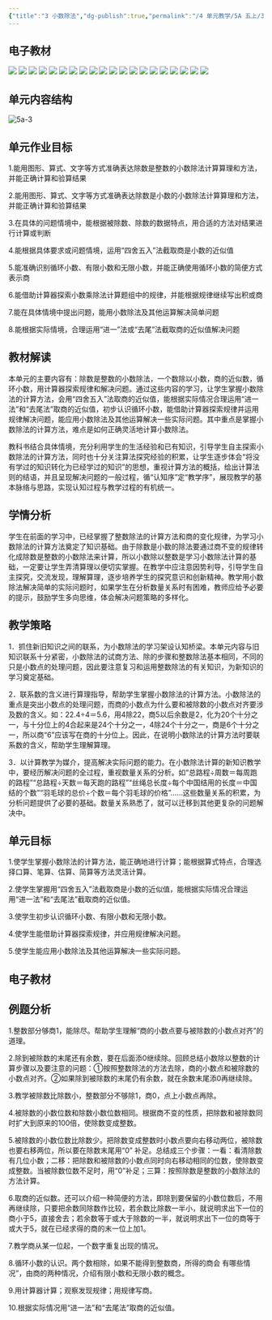 ```yaml
---
{"title":"3 小数除法","dg-publish":true,"permalink":"/4 单元教学/5A 五上/3 小数除法/","dgPassFrontmatter":true,"noteIcon":""}
---
```



## 电子教材

<p class="grid-4">
	<img loading="lazy" decoding="async" src="https://book.pep.com.cn/1221001501141/files/mobile/30.jpg">
	<img loading="lazy" decoding="async" src="https://book.pep.com.cn/1221001501141/files/mobile/31.jpg">
	<img loading="lazy" decoding="async" src="https://book.pep.com.cn/1221001501141/files/mobile/32.jpg">
	<img loading="lazy" decoding="async" src="https://book.pep.com.cn/1221001501141/files/mobile/33.jpg">
	<img loading="lazy" decoding="async" src="https://book.pep.com.cn/1221001501141/files/mobile/34.jpg">
	<img loading="lazy" decoding="async" src="https://book.pep.com.cn/1221001501141/files/mobile/35.jpg">
	<img loading="lazy" decoding="async" src="https://book.pep.com.cn/1221001501141/files/mobile/36.jpg">
	<img loading="lazy" decoding="async" src="https://book.pep.com.cn/1221001501141/files/mobile/37.jpg">
	<img loading="lazy" decoding="async" src="https://book.pep.com.cn/1221001501141/files/mobile/38.jpg">
	<img loading="lazy" decoding="async" src="https://book.pep.com.cn/1221001501141/files/mobile/39.jpg">
	<img loading="lazy" decoding="async" src="https://book.pep.com.cn/1221001501141/files/mobile/40.jpg">
	<img loading="lazy" decoding="async" src="https://book.pep.com.cn/1221001501141/files/mobile/41.jpg">
	<img loading="lazy" decoding="async" src="https://book.pep.com.cn/1221001501141/files/mobile/42.jpg">
	<img loading="lazy" decoding="async" src="https://book.pep.com.cn/1221001501141/files/mobile/43.jpg">
	<img loading="lazy" decoding="async" src="https://book.pep.com.cn/1221001501141/files/mobile/44.jpg">
	<img loading="lazy" decoding="async" src="https://book.pep.com.cn/1221001501141/files/mobile/45.jpg">
	<img loading="lazy" decoding="async" src="https://book.pep.com.cn/1221001501141/files/mobile/46.jpg">
	<img loading="lazy" decoding="async" src="https://book.pep.com.cn/1221001501141/files/mobile/47.jpg">
	<img loading="lazy" decoding="async" src="https://book.pep.com.cn/1221001501141/files/mobile/48.jpg">
	<img loading="lazy" decoding="async" src="https://book.pep.com.cn/1221001501141/files/mobile/49.jpg">
</p>

## 单元内容结构

![5a-3](https://r2.edui123.com/2023/04/5a-3.png)

## 单元作业目标

1.能用图形、算式、文字等方式准确表达除数是整数的小数除法计算算理和方法，并能正确计算和验算结果

2.能用图形、算式、文字等方式准确表达除数是小数的小数除法计算算理和方法，并能正确计算和验算结果

3.在具体的问题情境中，能根据被除数、除数的数据特点，用合适的方法对结果进行计算或判断

4.能根据具体要求或问题情境，运用“四舍五入”法截取商是小数的近似值

5.能准确识别循环小数、有限小数和无限小数，并能正确使用循环小数的简便方式表示商

6.能借助计算器探索小数乘除法计算题组中的规律，并能根据规律继续写出积或商

7.能在具体情境中提出问题，能用小数除法及其他运算解决简单问题

8.能根据实际情境，合理运用“进一”法或“去尾”法截取商的近似值解决问题

## 教材解读

本单元的主要内容有：除数是整数的小数除法，一个数除以小数，商的近似数，循环小数，用计算器探索规律和解决问题。通过这些内容的学习，让学生掌握小数除法的计算方法，会用“四舍五入”法取商的近似值，能根据实际情况合理运用“进一法”和“去尾法”取商的近似值，初步认识循环小数，能借助计算器探索规律并运用规律解决问题，能应用小数除法及其他运算解决一些实际问题。其中重点是掌握小数除法的计算方法，难点是如何正确灵活地计算小数除法。

教科书结合具体情境，充分利用学生的生活经验和已有知识，引导学生自主探索小数除法的计算方法，同时也十分关注算法探究经验的积累，让学生逐步体会“将没有学过的知识转化为已经学过的知识”的思想，重视计算方法的概括，给出计算法则的结语，并且呈现解决问题的一般过程，循“认知序”定“教学序”，展现教学的基本脉络与思路，实现认知过程与教学过程的有机统一。

## 学情分析

学生在前面的学习中，已经掌握了整数除法的计算方法和商的变化规律，为学习小数除法的计算方法奠定了知识基础。由于除数是小数的除法要通过商不变的规律转化成除数是整数的小数除法来计算，所以小数除以整数是学习小数除法计算的基础，一定要让学生弄清算理以便切实掌握。在教学中应注意因势利导，引导学生自主探究，交流发现，理解算理，逐步培养学生的探究意识和创新精神。教学用小数除法解决简单的实际问题时，如果学生在分析数量关系时有困难，教师应给予必要的提示，鼓励学生多向思维，体会解决问题策略的多样化。

## 教学策略

1．抓住新旧知识之间的联系，为小数除法的学习架设认知桥梁。本单元内容与旧知识联系十分紧密，小数除法的试商方法、除的步骤和整数除法基本相同，不同的只是小数点的处理问题，因此要注意复习和运用整数除法的有关知识，为新知识的学习奠定基础。

2．联系数的含义进行算理指导，帮助学生掌握小数除法的计算方法。小数除法的重点是突出小数点的处理问题，而商的小数点为什么要和被除数的小数点对齐要涉及数的含义。如：22.4÷4＝5.6，用4除22，商5以后余数是2，化为20个十分之一，与十分位上的4合起来是24个十分之一，4除24个十分之一，商是6个十分之一，所以商“6”应该写在商的十分位上。因此，在说明小数除法的计算方法时要联系数的含义，帮助学生理解算理。

3．以计算教学为媒介，提高解决实际问题的能力。在小数除法计算的新知识教学中，要经历解决问题的全过程，重视数量关系的分析。如“总路程÷周数＝每周跑的路程”“总路程÷天数＝每天跑的路程”“丝绳总长度÷每个中国结用的长度＝中国结的个数”“羽毛球的总价÷个数＝每个羽毛球的价格”……这些数量关系的积累，为分析问题提供了必要的基础。数量关系熟悉了，就可以迁移到其他更复杂的问题解决中。

## 单元目标

1.使学生掌握小数除法的计算方法，能正确地进行计算；能根据算式特点，合理选择口算、笔算、估算、简算等方法灵活计算。

2.使学生掌握用“四舍五入”法截取商是小数的近似值，能根据实际情况合理运用“进一法”和“去尾法”截取商的近似值。

3.使学生初步认识循环小数、有限小数和无限小数。

4.使学生能借助计算器探索规律，并应用规律解决问题。

5.使学生能应用小数除法及其他运算解决一些实际问题。




## 电子教材


## 例题分析

1.整数部分够商1，能除尽。帮助学生理解“商的小数点要与被除数的小数点对齐”的道理。

2.除到被除数的末尾还有余数，要在后面添0继续除。回顾总结小数除以整数的计算步骤以及要注意的问题：①按照整数除法的方法去除，商的小数点和被除数的小数点对齐。②如果除到被除数的末尾仍有余数，就在余数末尾添0再继续除。

3.教学被除数比除数小，整数部分不够除1，商0，点上小数点再除。

4.被除数的小数位数和除数小数位数相同。根据商不变的性质，把除数和被除数同时扩大到原来的100倍，使除数变成整数。

5.被除数的小数位数比除数少。把除数变成整数时小数点要向右移动两位，被除数也要右移两位，所以要在除数末尾用“0” 补足。总结成三个步骤：一看：看清除数有几位小数；二移：把除数和被除数的小数点同时向右移动相同的位数，使除数变成整数。当被除数位数不足时，用“0”补足；三算：按照除数是整数的小数除法的方法计算。

6.取商的近似数。还可以介绍一种简便的方法，即除到要保留的小数位数后，不用再继续除，只要把余数同除数作比较，若余数比除数一半小，就说明求出下一位的商小于5，直接舍去；若余数等于或大于除数的一半，就说明求出下一位的商等于或大于5，就在已经求得的商的末一位上加1。

7.教学商从某一位起，一个数字重复出现的情况。

8.循环小数的认识。两个数相除，如果不能得到整数商，所得的商会 有哪些情况”，由商的两种情况，介绍有限小数和无限小数的概念。

9.用计算器计算；观察发现规律；用规律写商。

10.根据实际情况用“进一法”和“去尾法”取商的近似值。
